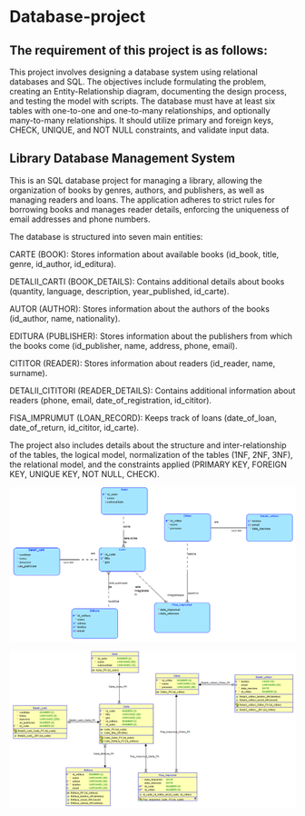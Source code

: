 # Database-project
## The requirement of this project is as follows:
This project involves designing a database system using relational databases and SQL. The objectives include formulating the problem, creating an Entity-Relationship diagram, documenting the design process, and testing the model with scripts. The database must have at least six tables with one-to-one and one-to-many relationships, and optionally many-to-many relationships. It should utilize primary and foreign keys, CHECK, UNIQUE, and NOT NULL constraints, and validate input data.
## Library Database Management System
This is an SQL database project for managing a library, allowing the organization of books by genres, authors, and publishers, as well as managing readers and loans. The application adheres to strict rules for borrowing books and manages reader details, enforcing the uniqueness of email addresses and phone numbers.

The database is structured into seven main entities:

CARTE (BOOK): Stores information about available books (id_book, title, genre, id_author, id_editura).

DETALII_CARTI (BOOK_DETAILS): Contains additional details about books (quantity, language, description, year_published, id_carte).

AUTOR (AUTHOR): Stores information about the authors of the books (id_author, name, nationality).

EDITURA (PUBLISHER): Stores information about the publishers from which the books come (id_publisher, name, address, phone, email).

CITITOR (READER): Stores information about readers (id_reader, name, surname).

DETALII_CITITORI (READER_DETAILS): Contains additional information about readers (phone, email, date_of_registration, id_cititor).

FISA_IMPRUMUT (LOAN_RECORD): Keeps track of loans (date_of_loan, date_of_return, id_cititor, id_carte).

The project also includes details about the structure and inter-relationship of the tables, the logical model, normalization of the tables (1NF, 2NF, 3NF), the relational model, and the constraints applied (PRIMARY KEY, FOREIGN KEY, UNIQUE KEY, NOT NULL, CHECK).

![logical schema](images/Logical.png)

![relational schema](images/Relational_1.png)
